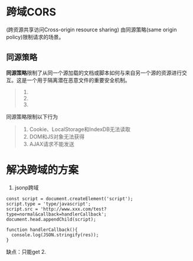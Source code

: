 # 跨域CORS
(跨资源共享访问Cross-origin resource sharing)
由同源策略(same origin policy)限制请求的场景。
## 同源策略
**同源策略**限制了从同一个源加载的文档或脚本如何与来自另一个源的资源进行交互。这是一个用于隔离潜在恶意文件的重要安全机制。
> 1.
> 2.
> 3.
同源策略限制以下行为
> 1. Cookie、LocalStorage和IndexDB无法读取
> 2. DOM和JS对象无法获得
> 3. AJAX请求不能发送

# 解决跨域的方案
1. jsonp跨域
```
const script = document.createElement('script');
script.type = 'type/javascript';
script.src = 'http://www.xxx.com/test?type=normal&callback=handlerCallback';
document.head.appendChild(script);

function handlerCallback(){
  console.log(JSON.stringify(res));
}
```
缺点：只能get
2.